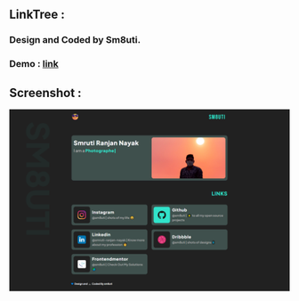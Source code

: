 ## LinkTree : 

### Design and Coded by Sm8uti.

### Demo : [link](https://sm8uti-linktree.netlify.app/)

## Screenshot :

<img src="screenshot.png">





